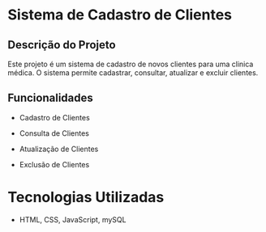 # Sistema de Cadastro de Clientes

## Descrição do Projeto

Este projeto é um sistema de cadastro de novos clientes para uma clinica médica.
O sistema permite cadastrar, consultar, atualizar e excluir clientes.

## Funcionalidades

- Cadastro de Clientes

- Consulta de Clientes

- Atualização de Clientes

- Exclusão de Clientes

# Tecnologias Utilizadas

- HTML, CSS, JavaScript, mySQL
